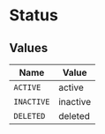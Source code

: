 # Status


## Values

| Name       | Value      |
| ---------- | ---------- |
| `ACTIVE`   | active     |
| `INACTIVE` | inactive   |
| `DELETED`  | deleted    |